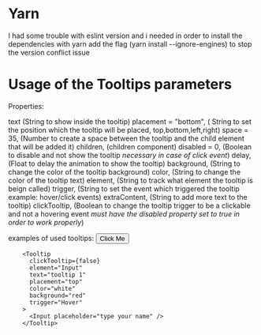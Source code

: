 # Yarn
I had some trouble with eslint version and i needed in order to install the dependencies with yarn add the flag (yarn install --ignore-engines) to stop the version conflict issue
 
 # Usage of the Tooltips parameters
  Properties:
  
  text (String to show inside the tooltip)
  placement = "bottom", ( String to  set the position which the tooltip will be placed, top,bottom,left,right)
  space = 35, (Number to create a space between the tooltip and the child element that will be added it)
  children, (children component)
  disabled = 0, (Boolean to disable and not show the tooltip *necessary in case of click event*)
  delay, (Float to delay the animation to show the tooltip)
  background, (String to change the color of the tooltip background)
  color, (String to change the color of the tooltip text)
  element, (String to track what element the tooltip is beign called)
  trigger, (String to set the event which triggered the tooltip example: hover/click events)
  extraContent, (String to add more text to the tooltip)
  clickTooltip, (Boolean to change the tooltip trigger to be a clickable and not a hovering event *must have the disabled property set to true in order to work   properly*)


examples of used tooltips:
        <Tooltip
          clickTooltip={true}
          element="Button"
          text="You clicked on the button!"
          click="true"
          placement="left"
          color="blue"
          background="black"
          trigger="Click"
        >
          <Button>Click Me</Button>
        </Tooltip>
        
        
        
        <Tooltip
          clickTooltip={false}
          element="Input"
          text="tooltip 1"
          placement="top"
          color="white"
          background="red"
          trigger="Hover"
        >
          <Input placeholder="type your name" />
        </Tooltip>
        
        
        

